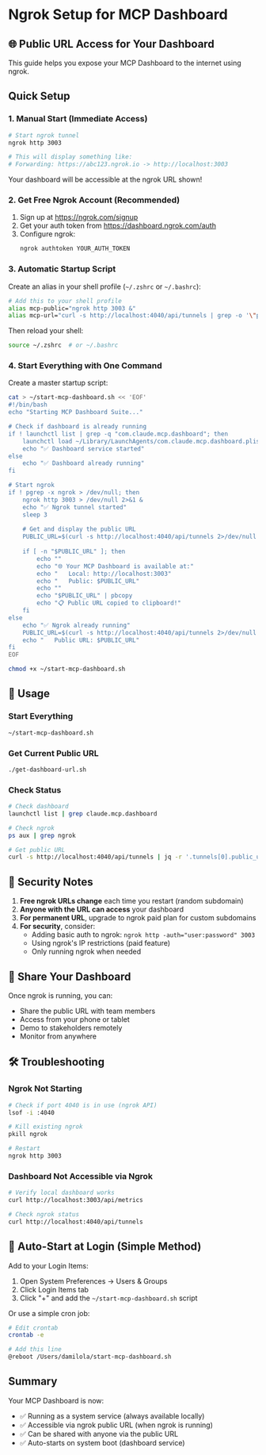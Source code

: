 # Ngrok Setup for MCP Dashboard

## 🌐 Public URL Access for Your Dashboard

This guide helps you expose your MCP Dashboard to the internet using ngrok.

## Quick Setup

### 1. Manual Start (Immediate Access)

```bash
# Start ngrok tunnel
ngrok http 3003

# This will display something like:
# Forwarding: https://abc123.ngrok.io -> http://localhost:3003
```

Your dashboard will be accessible at the ngrok URL shown!

### 2. Get Free Ngrok Account (Recommended)

1. Sign up at <https://ngrok.com/signup>
2. Get your auth token from <https://dashboard.ngrok.com/auth>
3. Configure ngrok:
   ```bash
   ngrok authtoken YOUR_AUTH_TOKEN
   ```

### 3. Automatic Startup Script

Create an alias in your shell profile (`~/.zshrc` or `~/.bashrc`):

```bash
# Add this to your shell profile
alias mcp-public="ngrok http 3003 &"
alias mcp-url="curl -s http://localhost:4040/api/tunnels | grep -o '\"public_url\":\"[^\"]*' | grep -o 'https[^\"]*' | head -1"
```

Then reload your shell:
```bash
source ~/.zshrc  # or ~/.bashrc
```

### 4. Start Everything with One Command

Create a master startup script:

```bash
cat > ~/start-mcp-dashboard.sh << 'EOF'
#!/bin/bash
echo "Starting MCP Dashboard Suite..."

# Check if dashboard is already running
if ! launchctl list | grep -q "com.claude.mcp.dashboard"; then
    launchctl load ~/Library/LaunchAgents/com.claude.mcp.dashboard.plist
    echo "✅ Dashboard service started"
else
    echo "✅ Dashboard already running"
fi

# Start ngrok
if ! pgrep -x ngrok > /dev/null; then
    ngrok http 3003 > /dev/null 2>&1 &
    echo "✅ Ngrok tunnel started"
    sleep 3
    
    # Get and display the public URL
    PUBLIC_URL=$(curl -s http://localhost:4040/api/tunnels 2>/dev/null | grep -o '"public_url":"[^"]*' | grep -o 'https[^"]*' | head -1)
    
    if [ -n "$PUBLIC_URL" ]; then
        echo ""
        echo "🌐 Your MCP Dashboard is available at:"
        echo "   Local: http://localhost:3003"
        echo "   Public: $PUBLIC_URL"
        echo ""
        echo "$PUBLIC_URL" | pbcopy
        echo "📋 Public URL copied to clipboard!"
    fi
else
    echo "✅ Ngrok already running"
    PUBLIC_URL=$(curl -s http://localhost:4040/api/tunnels 2>/dev/null | grep -o '"public_url":"[^"]*' | grep -o 'https[^"]*' | head -1)
    echo "   Public URL: $PUBLIC_URL"
fi
EOF

chmod +x ~/start-mcp-dashboard.sh
```

## 🚀 Usage

### Start Everything
```bash
~/start-mcp-dashboard.sh
```

### Get Current Public URL
```bash
./get-dashboard-url.sh
```

### Check Status
```bash
# Check dashboard
launchctl list | grep claude.mcp.dashboard

# Check ngrok
ps aux | grep ngrok

# Get public URL
curl -s http://localhost:4040/api/tunnels | jq -r '.tunnels[0].public_url'
```

## 🔐 Security Notes

1. **Free ngrok URLs change** each time you restart (random subdomain)
2. **Anyone with the URL can access** your dashboard
3. **For permanent URL**, upgrade to ngrok paid plan for custom subdomains
4. **For security**, consider:
   - Adding basic auth to ngrok: `ngrok http -auth="user:password" 3003`
   - Using ngrok's IP restrictions (paid feature)
   - Only running ngrok when needed

## 📱 Share Your Dashboard

Once ngrok is running, you can:
- Share the public URL with team members
- Access from your phone or tablet
- Demo to stakeholders remotely
- Monitor from anywhere

## 🛠️ Troubleshooting

### Ngrok Not Starting
```bash
# Check if port 4040 is in use (ngrok API)
lsof -i :4040

# Kill existing ngrok
pkill ngrok

# Restart
ngrok http 3003
```

### Dashboard Not Accessible via Ngrok
```bash
# Verify local dashboard works
curl http://localhost:3003/api/metrics

# Check ngrok status
curl http://localhost:4040/api/tunnels
```

## 🎯 Auto-Start at Login (Simple Method)

Add to your Login Items:
1. Open System Preferences → Users & Groups
2. Click Login Items tab
3. Click "+" and add the `~/start-mcp-dashboard.sh` script

Or use a simple cron job:
```bash
# Edit crontab
crontab -e

# Add this line
@reboot /Users/damilola/start-mcp-dashboard.sh
```

## Summary

Your MCP Dashboard is now:
- ✅ Running as a system service (always available locally)
- ✅ Accessible via ngrok public URL (when ngrok is running)
- ✅ Can be shared with anyone via the public URL
- ✅ Auto-starts on system boot (dashboard service)